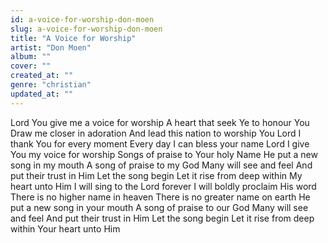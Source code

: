 ```yaml
---
id: a-voice-for-worship-don-moen
slug: a-voice-for-worship-don-moen
title: "A Voice for Worship"
artist: "Don Moen"
album: ""
cover: ""
created_at: ""
genre: "christian"
updated_at: ""
---
```


Lord You give me a voice for worship
A heart that seek Ye to honour You
Draw me closer in adoration
And lead this nation to worship You
Lord I thank You for every moment
Every day I can bless your name
Lord I give You my voice for worship
Songs of praise to Your holy Name
He put a new song in my mouth
A song of praise to my God
Many will see and feel
And put their trust in Him
Let the song begin
Let it rise from deep within
My heart unto Him
I will sing to the Lord forever
I will boldly proclaim His word
There is no higher name in heaven
There is no greater name on earth
He put a new song in your mouth
A song of praise to our God
Many will see and feel
And put their trust in Him
Let the song begin
Let it rise from deep within
Your heart unto Him